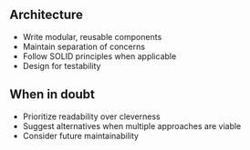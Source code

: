 ## Architecture
- Write modular, reusable components
- Maintain separation of concerns
- Follow SOLID principles when applicable
- Design for testability

## When in doubt
- Prioritize readability over cleverness
- Suggest alternatives when multiple approaches are viable
- Consider future maintainability